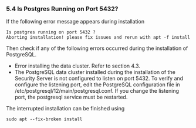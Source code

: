 ### 5.4 Is Postgres Running on Port 5432?

If the following error message appears during installation

`Is postgres running on port 5432 ?`<br>
`Aborting installation! please fix issues and rerun with apt -f install`

Then check if any of the following errors occurred during the installation of PostgreSQL.

- Error installing the data cluster. Refer to section 4.3.
- The PostgreSQL data cluster installed during the installation of the Security Server is not configured to listen on port 5432. To verify and configure the listening port, edit the PostgreSQL configuration file in /etc/postgresql/12/main/postgresql.conf. If you change the listening port, the postgresql service must be restarted.

The interrupted installation can be finished using

`sudo apt --fix-broken install`